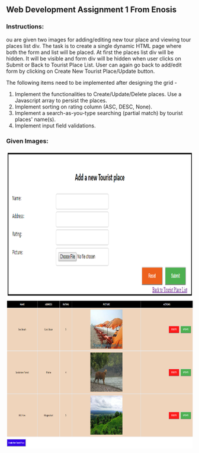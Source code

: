 ## Web Development Assignment 1 From Enosis

### Instructions:

ou are given two images for adding/editing new tour place and viewing tour places list div. The task is to create
a single dynamic HTML page where both the form and list will be placed. 
At first the places list div will be hidden. It will be visible and form div will be hidden when user clicks
on Submit or Back to Tourist Place List. User can again go back to add/edit form by clicking on 
Create New Tourist Place/Update button.

The following items need to be implemented after designing the grid -

1. Implement the functionalities to Create/Update/Delete places. Use a Javascript array to persist the places.
2. Implement sorting on rating column (ASC, DESC, None).
3. Implement a search-as-you-type searching (partial match) by tourist places' name(s).
4. Implement input field validations.

### Given Images:

<img src="layouts/FormView.PNG" alt="Form View" height="400px" width="600px">

<img src="layouts/GridView.PNG" alt="Grid View" height="400px" width="600px">